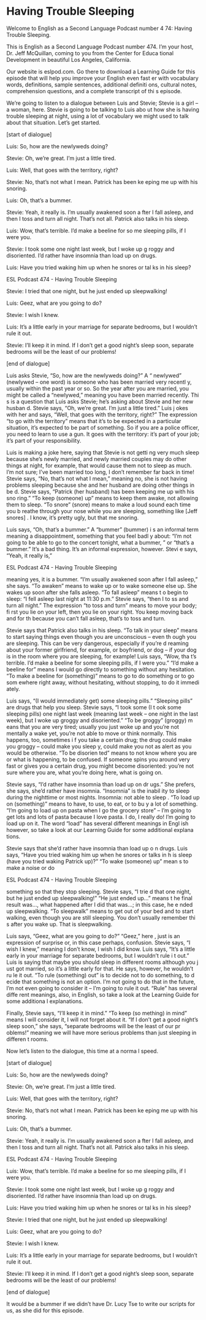 # Having Trouble Sleeping

Welcome to English as a Second Language Podcast number 4 74: Having Trouble Sleeping.

This is English as a Second Language Podcast number 474.  I’m your host, Dr. Jeff McQuillan, coming to you from the Center for Educa tional Development in beautiful Los Angeles, California.

Our website is eslpod.com.  Go there to download a Learning Guide for this episode that will help you improve your English even fast er with vocabulary words, definitions, sample sentences, additional definiti ons, cultural notes, comprehension questions, and a complete transcript of thi s episode.

We’re going to listen to a dialogue between Luis and Stevie; Stevie is a girl – a woman, here.  Stevie is going to be talking to Luis abo ut how she is having trouble sleeping at night, using a lot of vocabulary we might used to talk about that situation.  Let’s get started.

[start of dialogue]

Luis:  So, how are the newlyweds doing?

Stevie:  Oh, we’re great.  I’m just a little tired.

Luis:  Well, that goes with the territory, right?

Stevie:  No, that’s not what I mean.  Patrick has been ke eping me up with his snoring.

Luis:  Oh, that’s a bummer.

Stevie:  Yeah, it really is.  I’m usually awakened soon a fter I fall asleep, and then I toss and turn all night.  That’s not all.  Patrick also  talks in his sleep.

Luis:  Wow, that’s terrible.  I’d make a beeline for so me sleeping pills, if I were you.

Stevie:  I took some one night last week, but I woke up g roggy and disoriented. I’d rather have insomnia than load up on drugs.

Luis:  Have you tried waking him up when he snores or tal ks in his sleep?

ESL Podcast 474 - Having Trouble Sleeping

 Stevie:  I tried that one night, but he just ended up  sleepwalking!

Luis:  Geez, what are you going to do?

Stevie:  I wish I knew.

Luis:  It’s a little early in your marriage for separate  bedrooms, but I wouldn’t rule it out.

Stevie:  I’ll keep it in mind.  If I don’t get a good  night’s sleep soon, separate bedrooms will be the least of our problems!

[end of dialogue]

Luis asks Stevie, “So, how are the newlyweds doing?”  A “ newlywed” (newlywed – one word) is someone who has been married very recentl y, usually within the past year or so.  So the year after you are married, you might be called a “newlywed,” meaning you have been married recently.  Thi s is a question that Luis asks Stevie; he’s asking about Stevie and her new husban d.  Stevie says, “Oh, we’re great.  I’m just a little tired.”  Luis j okes with her and says, “Well, that goes with the territory, right?”  The expression “to go with the territory” means that it’s to be expected in a particular situation, it’s expected to be part of something.  So if you are a police officer, you need to learn to use a gun.  It goes with the territory: it’s part of your job; it’s part of  your responsibility.

Luis is making a joke here, saying that Stevie is not getti ng very much sleep because she’s newly married, and newly married couples may do other things at night, for example, that would cause them not to sleep  as much.  I’m not sure; I’ve been married too long, I don’t remember far back in time!  Stevie says, “No, that’s not what I mean,” meaning no, she is not having  problems sleeping because she and her husband are doing other things in be d.  Stevie says, “Patrick (her husband) has been keeping me up with his sno ring.”  “To keep (someone) up” means to keep them awake, not allowing them to sleep.  “To snore” (snore) means to make a loud sound each time you b reathe through your nose while you are sleeping, something like [Jeff snores] .  I know, it’s pretty ugly, but that me snoring.

Luis says, “Oh, that’s a bummer.”  A “bummer” (bummer) i s an informal term meaning a disappointment, something that you feel badl y about: “I’m not going to be able to go to the concert tonight, what a bummer, ” or “that’s a bummer.”  It’s a bad thing.  It’s an informal expression, however.  Stevi e says, “Yeah, it really is,”

ESL Podcast 474 - Having Trouble Sleeping

 meaning yes, it is a bummer.  “I’m usually awakened soon after I fall asleep,” she says.  “To awaken” means to wake up or to wake someone else  up.  She wakes up soon after she falls asleep.  “To fall asleep” means t o begin to sleep: “I fell asleep last night at 11:30 p.m.”  Stevie says, “then I to ss and turn all night.”  The expression “to toss and turn” means to move your body; fi rst you lie on your left, then you lie on your right.  You keep moving back and for th because you can’t fall asleep, that’s to toss and turn.

Stevie says that Patrick also talks in his sleep.  “To talk in your sleep” means to start saying things even though you are unconscious – even th ough you are sleeping.  This can be very dangerous, especially if you’re d reaming about your former girlfriend, for example, or boyfriend, or dog – if your dog is in the room where you are sleeping, for example!  Luis says, “Wow, tha t’s terrible.  I’d make a beeline for some sleeping pills, if I were you.”  “I’d make a beeline for” means I would go directly to something without any hesitation.  “To make a beeline for (something)” means to go to do something or to go som ewhere right away, without hesitating, without stopping, to do it immedi ately.

Luis says, “(I would immediately get) some sleeping pills.”   “Sleeping pills” are drugs that help you sleep.  Stevie says, “I took some (I t ook some sleeping pills) one night last week (meaning last week – one night in  the last week), but I woke up groggy and disoriented.”  “To be groggy” (groggy) m eans that you are very tired; usually you just woke up and you’re not mentally a wake yet, you’re not able to move or think normally.  This happens, too, sometimes i f you take a certain drug; the drug could make you groggy – could make you sleep y, could make you not as alert as you would be otherwise.  “To be disorien ted” means to not know where you are or what is happening, to be confused.  If  someone spins you around very fast or gives you a certain drug, you might  become disoriented: you’re not sure where you are, what you’re doing here,  what is going on.

Stevie says, “I’d rather have insomnia than load up on dr ugs.”  She prefers, she says, she’d rather have insomnia.  “Insomnia” is the inabil ity to sleep during the nighttime or most nights.  Insomnia: not able to sleep .  “To load up on (something)” means to have, to use, to eat, or to bu y a lot of something.  “I’m going to load up on pasta when I go the grocery store”  – I’m going to get lots and lots of pasta because I love pasta.  I do, I really do!  I’m going to load up on it. The word “load” has several different meanings in Engl ish however, so take a look at our Learning Guide for some additional explana tions.

Stevie says that she’d rather have insomnia than load up o n drugs.  Luis says, “Have you tried waking him up when he snores or talks in h is sleep (have you tried waking Patrick up)?”  “To wake (someone) up” mean s to make a noise or do

ESL Podcast 474 - Having Trouble Sleeping

 something so that they stop sleeping.  Stevie says, “I trie d that one night, but he just ended up sleepwalking!”  “He just ended up…” means t he final result was…, what happened after I did that was…; in this case, he e nded up sleepwalking. “To sleepwalk” means to get out of your bed and to start  walking, even though you are still sleeping.  You don’t usually remember thi s after you wake up.  That is sleepwalking.

Luis says, “Geez, what are you going to do?”  “Geez,” here , just is an expression of surprise or, in this case perhaps, confusion.  Stevie says, “I wish I knew,” meaning I don’t know, I wish I did know.  Luis says, “It’s a little early in your marriage for separate bedrooms, but I wouldn’t rule i t out.”  Luis is saying that maybe you should sleep in different rooms although you j ust got married, so it’s a little early for that.  He says, however, he wouldn’t ru le it out.  “To rule (something) out” is to decide not to do something, to d ecide that something is not an option.  I’m not going to do that in the future,  I’m not even going to consider it – I’m going to rule it out.  “Rule” has several diffe rent meanings, also, in English, so take a look at the Learning Guide for some additiona l explanations.

Finally, Stevie says, “I’ll keep it in mind.”  “To keep (so mething) in mind” means I will consider it, I will not forget about it.  “If I don’t get a good night’s sleep soon,” she says, “separate bedrooms will be the least of our pr oblems!” meaning we will have more serious problems than just sleeping in differen t rooms.

Now let’s listen to the dialogue, this time at a norma l speed.

[start of dialogue]

Luis:  So, how are the newlyweds doing?

Stevie:  Oh, we’re great.  I’m just a little tired.

Luis:  Well, that goes with the territory, right?

Stevie:  No, that’s not what I mean.  Patrick has been ke eping me up with his snoring.

Luis:  Oh, that’s a bummer.

Stevie:  Yeah, it really is.  I’m usually awakened soon a fter I fall asleep, and then I toss and turn all night.  That’s not all.  Patrick also  talks in his sleep.

ESL Podcast 474 - Having Trouble Sleeping

 Luis:  Wow, that’s terrible.  I’d make a beeline for so me sleeping pills, if I were you.

Stevie:  I took some one night last week, but I woke up g roggy and disoriented. I’d rather have insomnia than load up on drugs.

Luis:  Have you tried waking him up when he snores or tal ks in his sleep?

Stevie:  I tried that one night, but he just ended up  sleepwalking!

Luis:  Geez, what are you going to do?

Stevie:  I wish I knew.

Luis:  It’s a little early in your marriage for separate  bedrooms, but I wouldn’t rule it out.

Stevie:  I’ll keep it in mind.  If I don’t get a good  night’s sleep soon, separate bedrooms will be the least of our problems!

[end of dialogue]

It would be a bummer if we didn’t have Dr. Lucy Tse to write our scripts for us, as she did for this episode.





